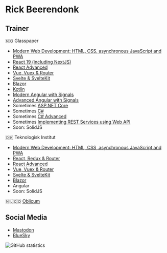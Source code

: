 # Rick Beerendonk

## Trainer

🇳🇴 Glasspaper

- [Modern Web Development: HTML, CSS, asynchronous JavaScript and PWA](https://www.glasspaper.no/kurs/modern-web-development-html-css-asynchronous-javascript-and-pwa/)
- [React 19 (including NextJS)](https://www.glasspaper.no/kurs/react-19-including-nextjs-hands-on/)
- [React Advanced](https://www.glasspaper.no/kurs/react-hooks-concurrency-performance-maintainability--tests/)
- [Vue, Vuex & Router](https://www.glasspaper.no/kurs/vue.js-vuex--router-course/)
- [Svelte & SvelteKit](https://www.glasspaper.no/kurs/svelte--svelte-kit/)
- [Blazor](https://www.glasspaper.no/kurs/blazor---web-applications-with-c/)
- [Kotlin](https://www.glasspaper.no/kurs/kotlin-development/)
- [Modern Angular with Signals](https://www.glasspaper.no/kurs/modern-angular-with-signals-hands-on/)
- [Advanced Angular with Signals](https://www.glasspaper.no/kurs/advanced-angular-with-signals/)
- Sometimes [ASP.NET Core](https://www.glasspaper.no/kurs/asp.net-core-development-/)
- Sometimes [C#](https://www.glasspaper.no/kurs/c-10-development-and-.net-6/)
- Sometimes [C# Advanced](https://www.glasspaper.no/kurs/c-10-advanced-development/)
- Sometimes [Implementing REST Services using Web API](https://www.glasspaper.no/kurs/implementing-rest-services-using-web-api/)
- Soon: SolidJS

🇩🇰 Teknologisk Institut

- [Modern Web Development: HTML, CSS, asynchronous JavaScript and PWA](https://www.teknologisk.dk/kurser/learn-modern-web-development-html-css-asynchronous-javascript-and-pwa/k90259)
- [React, Redux & Router](https://www.teknologisk.dk/kurser/react-redux-og-router-med-hooks/k87830)
- [React Advanced](https://www.teknologisk.dk/kurser/react-avanceret/k90319)
- [Vue, Vuex & Router](https://www.teknologisk.dk/kurser/vue-vuex-og-router/k90409)
- [Svelte & SvelteKit](https://www.teknologisk.dk/kurser/svelte-og-svelte-kit/k90638)
- [Blazor](https://www.teknologisk.dk/kurser/blazor-web-applications-med-c-sharp/k90646)
- Angular
- Soon: SolidJS

🇳🇱🇨🇴 [Oblicum](https://oblicuc.com)

## Social Media

- <a rel="me" href="https://hachyderm.io/@rickbeerendonk">Mastodon</a>
- [BlueSky](https://bsky.app/profile/rickbeerendonk.bsky.social)

![GitHub statistics](https://github-readme-stats.vercel.app/api?username=rickbeerendonk&show_icons=true)
